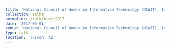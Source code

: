 ```yaml
---
title: 'National Council of Women in Information Technology (NCWIT), Invited Faculty'
collection: talks
permalink: /talk/ncwit2017
date: '2017-05-01'
venue: 'National Council of Women in Information Technology (NCWIT), Invited Faculty.'
type: talk
location: 'Tuscon, AZ'
---
```


